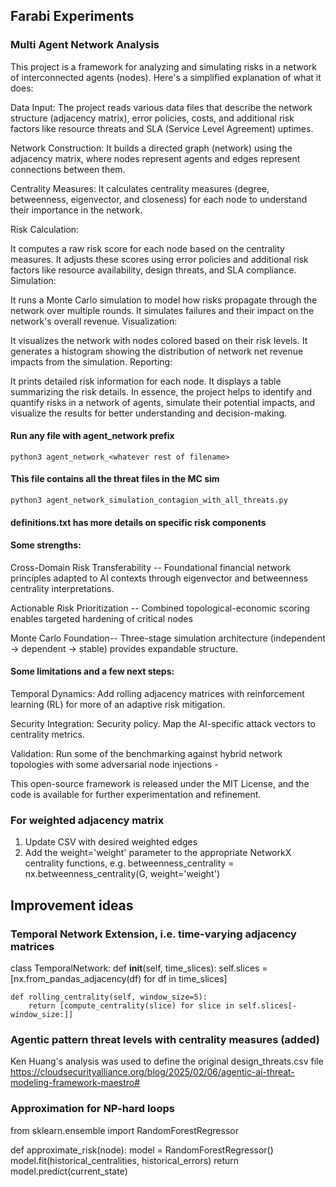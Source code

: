 ## Farabi Experiments
### Multi Agent Network Analysis 

This project is a framework for analyzing and simulating risks in a network of interconnected agents (nodes). Here's a simplified explanation of what it does:

Data Input: The project reads various data files that describe the network structure (adjacency matrix), error policies, costs, and additional risk factors like resource threats and SLA (Service Level Agreement) uptimes.

Network Construction: It builds a directed graph (network) using the adjacency matrix, where nodes represent agents and edges represent connections between them.

Centrality Measures: It calculates centrality measures (degree, betweenness, eigenvector, and closeness) for each node to understand their importance in the network.

Risk Calculation:

It computes a raw risk score for each node based on the centrality measures.
It adjusts these scores using error policies and additional risk factors like resource availability, design threats, and SLA compliance.
Simulation:

It runs a Monte Carlo simulation to model how risks propagate through the network over multiple rounds.
It simulates failures and their impact on the network's overall revenue.
Visualization:

It visualizes the network with nodes colored based on their risk levels.
It generates a histogram showing the distribution of network net revenue impacts from the simulation.
Reporting:

It prints detailed risk information for each node.
It displays a table summarizing the risk details.
In essence, the project helps to identify and quantify risks in a network of agents, simulate their potential impacts, and visualize the results for better understanding and decision-making.

#### Run any file with agent_network prefix 
```python3 agent_network_<whatever rest of filename>```
#### This file contains all the threat files in the MC sim
```python3 agent_network_simulation_contagion_with_all_threats.py``` 

#### definitions.txt has more details on specific risk components 

#### Some strengths:

Cross-Domain Risk Transferability --
Foundational financial network principles adapted to AI contexts through eigenvector and betweenness centrality interpretations.

Actionable Risk Prioritization --
Combined topological-economic scoring enables targeted hardening of critical nodes 

Monte Carlo Foundation--
Three-stage simulation architecture (independent → dependent → stable) provides expandable structure.

#### Some limitations and a few next steps:

Temporal Dynamics: Add rolling adjacency matrices with reinforcement learning (RL) for more of an adaptive risk mitigation.

Security Integration: Security policy. Map the AI-specific attack vectors to centrality metrics. 

Validation: Run some of the benchmarking against hybrid network topologies with some adversarial node injections - 

This open-source framework is released under the MIT License, and the code is available for further experimentation and refinement.

### For weighted adjacency matrix
1. Update CSV with desired weighted edges
2. Add the weight='weight' parameter to the appropriate NetworkX centrality functions, 
e.g. betweenness_centrality = nx.betweenness_centrality(G, weight='weight')

## Improvement ideas ##

### Temporal Network Extension, i.e. time-varying adjacency matrices
class TemporalNetwork:
    def __init__(self, time_slices):
        self.slices = [nx.from_pandas_adjacency(df) for df in time_slices]
        
    def rolling_centrality(self, window_size=5):
        return [compute_centrality(slice) for slice in self.slices[-window_size:]]

### Agentic pattern threat levels with centrality measures (added)
 Ken Huang's analysis was used to define the original design_threats.csv file
 https://cloudsecurityalliance.org/blog/2025/02/06/agentic-ai-threat-modeling-framework-maestro#

### Approximation for NP-hard loops
from sklearn.ensemble import RandomForestRegressor

 def approximate_risk(node):
    model = RandomForestRegressor()
    model.fit(historical_centralities, historical_errors)
    return model.predict(current_state)








